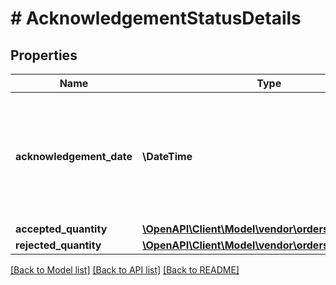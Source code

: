 # # AcknowledgementStatusDetails

## Properties

Name | Type | Description | Notes
------------ | ------------- | ------------- | -------------
**acknowledgement_date** | **\DateTime** | The date when the line item was confirmed by vendor. Must be in ISO-8601 date/time format. | [optional]
**accepted_quantity** | [**\OpenAPI\Client\Model\vendor\orders\ItemQuantity**](ItemQuantity.md) |  | [optional]
**rejected_quantity** | [**\OpenAPI\Client\Model\vendor\orders\ItemQuantity**](ItemQuantity.md) |  | [optional]

[[Back to Model list]](../../README.md#models) [[Back to API list]](../../README.md#endpoints) [[Back to README]](../../README.md)
